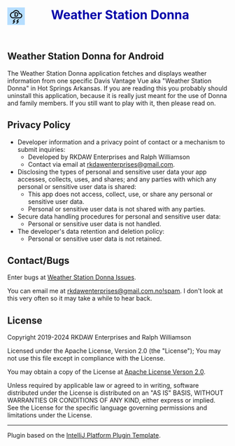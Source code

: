 <div>
<img src="app/src/main/ic_launcher-playstore.png" width="40" height="40" alt="icon" align="left" title="Brief Emulation for Intellij IDEA"/>
<h1 style="color:#0000AA;padding-left:100px">Weather Station Donna</h1>
<br/>
</div>

## Weather Station Donna for Android
The Weather Station Donna application fetches and displays weather information from one specific Davis Vantage Vue aka "Weather Station Donna" in Hot Springs Arkansas. If you are reading this you probably should uninstall this application, because it is really just meant for the use of Donna and family members. If you still want to play with it, then please read on.

## Privacy Policy
* Developer information and a privacy point of contact or a mechanism to submit inquiries:
    - Developed by RKDAW Enterprises and Ralph Williamson
    - Contact via email at rkdawenterprises@gmail.com.
* Disclosing the types of personal and sensitive user data your app accesses, collects, uses, and shares; and any parties with which any personal or sensitive user data is shared:
    - This app does not access, collect, use, or share any personal or sensitive user data.
    - Personal or sensitive user data is not shared with any parties.
* Secure data handling procedures for personal and sensitive user data:
    - Personal or sensitive user data is not handled.
* The developer's data retention and deletion policy:
    - Personal or sensitive user data is not retained.

## Contact/Bugs
Enter bugs at [Weather Station Donna Issues](https://github.com/rkdawenterprises/weatherstationdonna/issues).

<p>You can email me at <a href="mailto:&#109;&#97;&#105;&#108;&#116;&#111;&#58;rkdawenterprises&#64;gmail&#46;com&#46;no!spam?subject=Brief Editor Emulation for IntelliJ IDEA">rkdawenterprises&#64;gmail&#46;com&#46;no!spam</a>. I don't look at this very often so it may take a while to hear back.</p>

## License
Copyright 2019-2024 RKDAW Enterprises and Ralph Williamson

Licensed under the Apache License, Version 2.0 (the "License"); You may not use this file except in compliance with the License.

You may obtain a copy of the License at [Apache License Verson 2.0](http://www.apache.org/licenses/LICENSE-2.0).

Unless required by applicable law or agreed to in writing, software distributed under the License is distributed on an "AS IS" BASIS,
WITHOUT WARRANTIES OR CONDITIONS OF ANY KIND, either express or implied. See the License for the specific language governing permissions and
limitations under the License.

---
Plugin based on the [IntelliJ Platform Plugin Template](https://github.com/JetBrains/intellij-platform-plugin-template).
